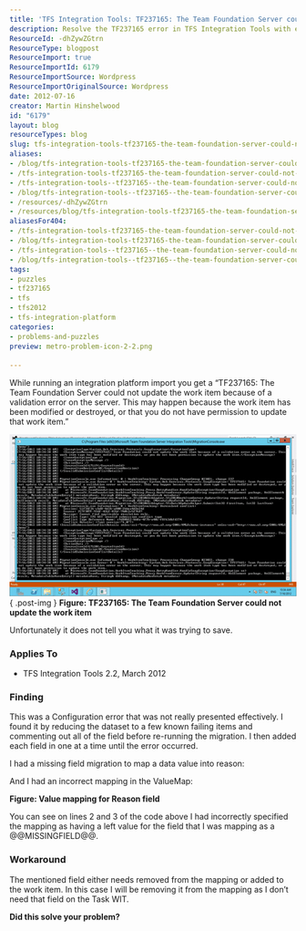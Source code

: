 ```yaml
---
title: 'TFS Integration Tools: TF237165: The Team Foundation Server could not update the work item'
description: Resolve the TF237165 error in TFS Integration Tools with effective troubleshooting tips. Learn how to fix validation issues and streamline your workflow!
ResourceId: -dhZywZGtrn
ResourceType: blogpost
ResourceImport: true
ResourceImportId: 6179
ResourceImportSource: Wordpress
ResourceImportOriginalSource: Wordpress
date: 2012-07-16
creator: Martin Hinshelwood
id: "6179"
layout: blog
resourceTypes: blog
slug: tfs-integration-tools-tf237165-the-team-foundation-server-could-not-update-the-work-item
aliases:
- /blog/tfs-integration-tools-tf237165-the-team-foundation-server-could-not-update-the-work-item
- /tfs-integration-tools-tf237165-the-team-foundation-server-could-not-update-the-work-item
- /tfs-integration-tools--tf237165--the-team-foundation-server-could-not-update-the-work-item
- /blog/tfs-integration-tools--tf237165--the-team-foundation-server-could-not-update-the-work-item
- /resources/-dhZywZGtrn
- /resources/blog/tfs-integration-tools-tf237165-the-team-foundation-server-could-not-update-the-work-item
aliasesFor404:
- /tfs-integration-tools-tf237165-the-team-foundation-server-could-not-update-the-work-item
- /blog/tfs-integration-tools-tf237165-the-team-foundation-server-could-not-update-the-work-item
- /tfs-integration-tools--tf237165--the-team-foundation-server-could-not-update-the-work-item
- /blog/tfs-integration-tools--tf237165--the-team-foundation-server-could-not-update-the-work-item
tags:
- puzzles
- tf237165
- tfs
- tfs2012
- tfs-integration-platform
categories:
- problems-and-puzzles
preview: metro-problem-icon-2-2.png

---
```

While running an integration platform import you get a “TF237165: The Team Foundation Server could not update the work item because of a validation error on the server. This may happen because the work item has been modified or destroyed, or that you do not have permission to update that work item.”

[![image](images/image_thumb22-1-1.png "image")](http://blog.hinshelwood.com/files/2012/07/image22.png)  
{ .post-img }
**Figure: TF237165: The Team Foundation Server could not update the work item**

Unfortunately it does not tell you what it was trying to save.

### Applies To

- TFS Integration Tools 2.2, March 2012

### Finding

This was a Configuration error that was not really presented effectively. I found it by reducing the dataset to a few known failing items and commenting out all of the field before re-running the migration. I then added each field in one at a time until the error occurred.

I had a missing field migration to map a data value into reason:

And I had an incorrect mapping in the ValueMap:

**Figure: Value mapping for Reason field**

You can see on lines 2 and 3 of the code above I had incorrectly specified the mapping as having a left value for the field that I was mapping as a @@MISSINGFIELD@@.

### Workaround

The mentioned field either needs removed from the mapping or added to the work item. In this case I will be removing it from the mapping as I don’t need that field on the Task WIT.

**Did this solve your problem?**
